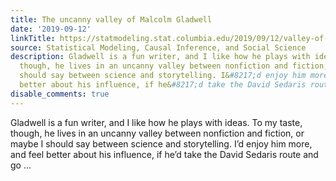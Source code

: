```yaml
---
title: The uncanny valley of Malcolm Gladwell
date: '2019-09-12'
linkTitle: https://statmodeling.stat.columbia.edu/2019/09/12/valley-of-gladwell/
source: Statistical Modeling, Causal Inference, and Social Science
description: Gladwell is a fun writer, and I like how he plays with ideas. To my taste,
  though, he lives in an uncanny valley between nonfiction and fiction, or maybe I
  should say between science and storytelling. I&#8217;d enjoy him more, and feel
  better about his influence, if he&#8217;d take the David Sedaris route and go ...
disable_comments: true
---
```

Gladwell is a fun writer, and I like how he plays with ideas. To my taste, though, he lives in an uncanny valley between nonfiction and fiction, or maybe I should say between science and storytelling. I&#8217;d enjoy him more, and feel better about his influence, if he&#8217;d take the David Sedaris route and go ...